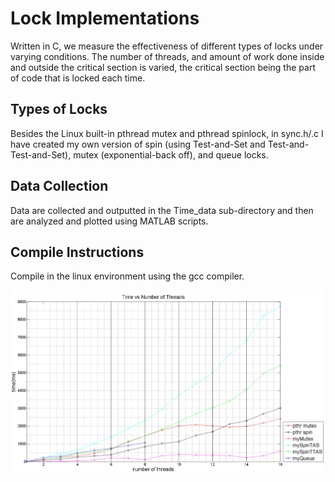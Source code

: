 # Lock Implementations
Written in C, we measure the effectiveness of different types of locks under varying conditions. The number of threads, and amount of work done inside and outside the critical section is varied, the critical section being the part of code that is locked each time. 

## Types of Locks 
Besides the Linux built-in pthread mutex and pthread spinlock, in sync.h/.c I have created my own version of spin (using Test-and-Set and Test-and-Test-and-Set), mutex (exponential-back off), and queue locks. 

## Data Collection
Data are collected and outputted in the Time_data sub-directory and then are analyzed and plotted using MATLAB scripts.   

## Compile Instructions 
Compile in the linux environment using the gcc compiler. 

![alt tag](Data_plot/time_vs_numThreads.png)
